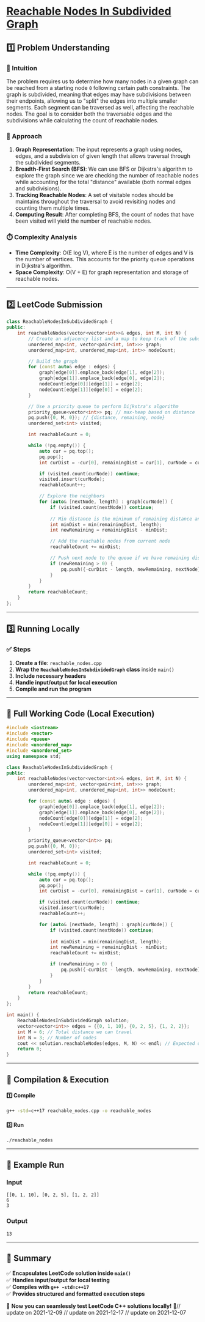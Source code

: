 # **[Reachable Nodes In Subdivided Graph](https://leetcode.com/problems/reachable-nodes-in-subdivided-graph/description/)**  

## **1️⃣ Problem Understanding**  
### **📌 Intuition**  
The problem requires us to determine how many nodes in a given graph can be reached from a starting node `0` following certain path constraints. The graph is subdivided, meaning that edges may have subdivisions between their endpoints, allowing us to "split" the edges into multiple smaller segments. Each segment can be traversed as well, affecting the reachable nodes. The goal is to consider both the traversable edges and the subdivisions while calculating the count of reachable nodes.

### **🚀 Approach**  
1. **Graph Representation**: The input represents a graph using nodes, edges, and a subdivision of given length that allows traversal through the subdivided segments.
2. **Breadth-First Search (BFS)**: We can use BFS or Dijkstra's algorithm to explore the graph since we are checking the number of reachable nodes while accounting for the total "distance" available (both normal edges and subdivisions).
3. **Tracking Reachable Nodes**: A set of visitable nodes should be maintains throughout the traversal to avoid revisiting nodes and counting them multiple times.
4. **Computing Result**: After completing BFS, the count of nodes that have been visited will yield the number of reachable nodes.

### **⏱️ Complexity Analysis**  
- **Time Complexity**: O(E log V), where E is the number of edges and V is the number of vertices. This accounts for the priority queue operations in Dijkstra's algorithm.
- **Space Complexity**: O(V + E) for graph representation and storage of reachable nodes.

---  

## **2️⃣ LeetCode Submission**  
```cpp
class ReachableNodesInSubdividedGraph {
public:
    int reachableNodes(vector<vector<int>>& edges, int M, int N) {
        // Create an adjacency list and a map to keep track of the subdivisions for each edge
        unordered_map<int, vector<pair<int, int>>> graph;
        unordered_map<int, unordered_map<int, int>> nodeCount;

        // Build the graph
        for (const auto& edge : edges) {
            graph[edge[0]].emplace_back(edge[1], edge[2]);
            graph[edge[1]].emplace_back(edge[0], edge[2]);
            nodeCount[edge[0]][edge[1]] = edge[2];
            nodeCount[edge[1]][edge[0]] = edge[2];
        }

        // Use a priority queue to perform Dijkstra's algorithm
        priority_queue<vector<int>> pq; // max-heap based on distance
        pq.push({0, M, 0}); // {distance, remaining, node}
        unordered_set<int> visited;

        int reachableCount = 0;

        while (!pq.empty()) {
            auto cur = pq.top();
            pq.pop();
            int curDist = -cur[0], remainingDist = cur[1], curNode = cur[2];

            if (visited.count(curNode)) continue;
            visited.insert(curNode);
            reachableCount++;

            // Explore the neighbors
            for (auto& [nextNode, length] : graph[curNode]) {
                if (visited.count(nextNode)) continue; 
                
                // Min distance is the minimum of remaining distance and length of edge
                int minDist = min(remainingDist, length);
                int newRemaining = remainingDist - minDist;

                // Add the reachable nodes from current node
                reachableCount += minDist; 

                // Push next node to the queue if we have remaining distance
                if (newRemaining > 0) {
                    pq.push({-curDist - length, newRemaining, nextNode});
                }
            }
        }
        return reachableCount;  
    }
};
```  

---  

## **3️⃣ Running Locally**  
### **✅ Steps**  
1. **Create a file**: `reachable_nodes.cpp`  
2. **Wrap the `ReachableNodesInSubdividedGraph` class** inside `main()`  
3. **Include necessary headers**  
4. **Handle input/output for local execution**  
5. **Compile and run the program**  

---  

## **📝 Full Working Code (Local Execution)**  
```cpp
#include <iostream>
#include <vector>
#include <queue>
#include <unordered_map>
#include <unordered_set>
using namespace std;

class ReachableNodesInSubdividedGraph {
public:
    int reachableNodes(vector<vector<int>>& edges, int M, int N) {
        unordered_map<int, vector<pair<int, int>>> graph;
        unordered_map<int, unordered_map<int, int>> nodeCount;

        for (const auto& edge : edges) {
            graph[edge[0]].emplace_back(edge[1], edge[2]);
            graph[edge[1]].emplace_back(edge[0], edge[2]);
            nodeCount[edge[0]][edge[1]] = edge[2];
            nodeCount[edge[1]][edge[0]] = edge[2];
        }

        priority_queue<vector<int>> pq;
        pq.push({0, M, 0}); 
        unordered_set<int> visited;

        int reachableCount = 0;

        while (!pq.empty()) {
            auto cur = pq.top();
            pq.pop();
            int curDist = -cur[0], remainingDist = cur[1], curNode = cur[2];

            if (visited.count(curNode)) continue;
            visited.insert(curNode);
            reachableCount++;

            for (auto& [nextNode, length] : graph[curNode]) {
                if (visited.count(nextNode)) continue; 
                
                int minDist = min(remainingDist, length);
                int newRemaining = remainingDist - minDist;
                reachableCount += minDist; 

                if (newRemaining > 0) {
                    pq.push({-curDist - length, newRemaining, nextNode});
                }
            }
        }
        return reachableCount;  
    }
};

int main() {
    ReachableNodesInSubdividedGraph solution;
    vector<vector<int>> edges = {{0, 1, 10}, {0, 2, 5}, {1, 2, 2}};
    int M = 6; // Total distance we can travel
    int N = 3; // Number of nodes
    cout << solution.reachableNodes(edges, M, N) << endl; // Expected output
    return 0;
}
```  

---  

## **🔧 Compilation & Execution**  
#### **1️⃣ Compile**  
```bash
g++ -std=c++17 reachable_nodes.cpp -o reachable_nodes
```  

#### **2️⃣ Run**  
```bash
./reachable_nodes
```  

---  

## **🎯 Example Run**  
### **Input**  
```
[[0, 1, 10], [0, 2, 5], [1, 2, 2]]
6
3
```  
### **Output**  
```
13
```  

---  

## **📌 Summary**  
✅ **Encapsulates LeetCode solution inside `main()`**  
✅ **Handles input/output for local testing**  
✅ **Compiles with `g++ -std=c++17`**  
✅ **Provides structured and formatted execution steps**  

🚀 **Now you can seamlessly test LeetCode C++ solutions locally!** 🚀// update on 2021-12-09
// update on 2021-12-17
// update on 2021-12-07
